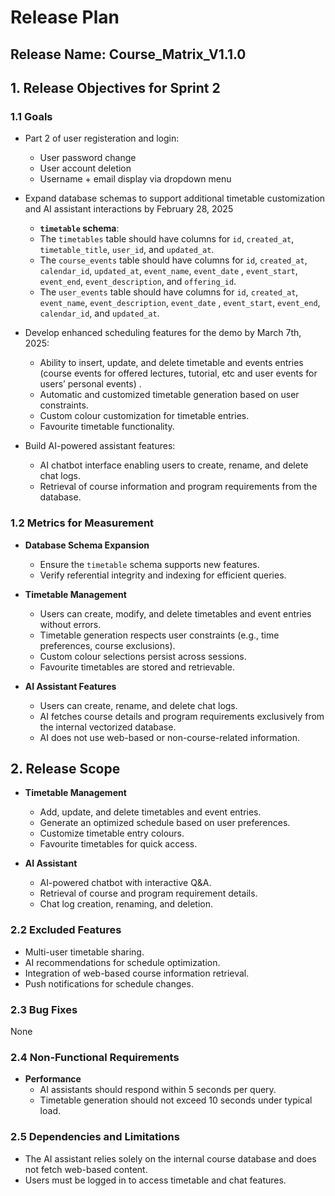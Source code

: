 # Release Plan

## Release Name: Course_Matrix_V1.1.0

## 1. Release Objectives for Sprint 2

### 1.1 Goals

- Part 2 of user registeration and login:
  - User password change
  - User account deletion
  - Username + email display via dropdown menu

- Expand database schemas to support additional timetable customization and AI assistant interactions by February 28, 2025

  - **`timetable` schema**:
   - The `timetables` table should have columns for `id`, `created_at`, `timetable_title`, `user_id`, and `updated_at`.
   - The `course_events` table should have columns for `id`, `created_at`, `calendar_id`, `updated_at`, `event_name`, `event_date` , `event_start`, `event_end`, `event_description`, and `offering_id`.
   - The `user_events` table should have columns for `id`, `created_at`, `event_name`, `event_description`, `event_date` , `event_start`, `event_end`, `calendar_id`, and `updated_at`.

- Develop enhanced scheduling features for the demo by March 7th, 2025:
  - Ability to insert, update, and delete timetable and events entries (course events for offered lectures, tutorial, etc and user events for users’ personal events) .
  - Automatic and customized timetable generation based on user constraints.
  - Custom colour customization for timetable entries.
  - Favourite timetable functionality.

- Build AI-powered assistant features:
  - AI chatbot interface enabling users to create, rename, and delete chat logs.
  - Retrieval of course information and program requirements from the database.

### 1.2 Metrics for Measurement

- **Database Schema Expansion**
  - Ensure the `timetable` schema supports new features.
  - Verify referential integrity and indexing for efficient queries.

- **Timetable Management**
  - Users can create, modify, and delete timetables and event entries without errors.
  - Timetable generation respects user constraints (e.g., time preferences, course exclusions).
  - Custom colour selections persist across sessions.
  - Favourite timetables are stored and retrievable.

- **AI Assistant Features**
  - Users can create, rename, and delete chat logs.
  - AI fetches course details and program requirements exclusively from the internal vectorized database.
  - AI does not use web-based or non-course-related information.

## 2. Release Scope

- **Timetable Management**
  - Add, update, and delete timetables and event entries.
  - Generate an optimized schedule based on user preferences.
  - Customize timetable entry colours.
  - Favourite timetables for quick access.

- **AI Assistant**
  - AI-powered chatbot with interactive Q&A.
  - Retrieval of course and program requirement details.
  - Chat log creation, renaming, and deletion.

### 2.2 Excluded Features

- Multi-user timetable sharing.
- AI recommendations for schedule optimization.
- Integration of web-based course information retrieval.
- Push notifications for schedule changes.

### 2.3 Bug Fixes

None

### 2.4 Non-Functional Requirements

- **Performance**
  - AI assistants should respond within 5 seconds per query.
  - Timetable generation should not exceed 10 seconds under typical load.

### 2.5 Dependencies and Limitations

- The AI assistant relies solely on the internal course database and does not fetch web-based content.
- Users must be logged in to access timetable and chat features.



